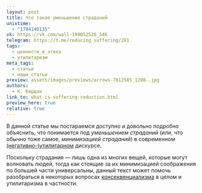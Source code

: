 ```yaml
---
layout: post
title: Что такое уменьшение страданий
unixtime:
  - "1704140135"
vk: https://vk.com/wall-199052526_546
telegram: https://t.me/reducing_suffering/281
tags:
  - ценности_и_этика
  - утилитаризм
meta_tags:
  - статьи
  - наши_статьи
preview: assets/images/previews/arrows-7612585_1280-.jpg
authors:
  - К. Кирдан
link_to: what-is-suffering-reduction.html
preview_here: true
relative: true
---
```

В данной статье мы постараемся доступно и довольно подробно объяснить, что понимается под _уменьшением страданий_ (или, что обычно тоже самое, _минимизацией страданий_) в современном [(негативно-)утилитарном](https://reducingsuffering.github.io/71.html) дискурсе.

Поскольку страдания — лишь одна из многих вещей, которые могут волновать людей, тогда как стоящие за их минимизацией соображения по большей части универсальны, данный текст может помочь разобраться в некоторых вопросах [консеквенциализма](https://reducingsuffering.github.io/44.html) в целом и утилитаризма в частности.
